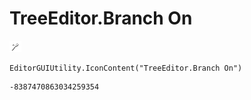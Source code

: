 # TreeEditor.Branch On
![](/img/TreeEditor.Branch%20On.png)

``` CSharp
EditorGUIUtility.IconContent("TreeEditor.Branch On")
```
```
-8387470863034259354
```
